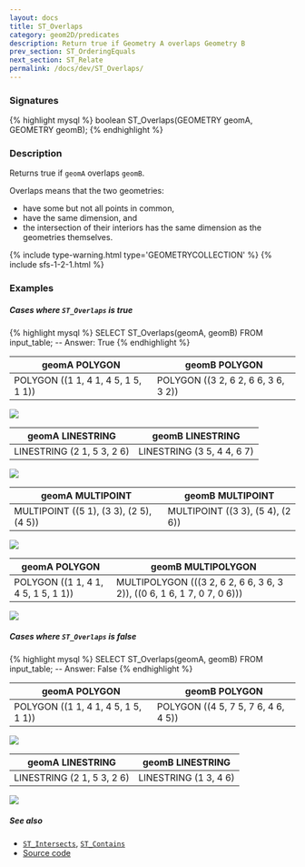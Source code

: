```yaml
---
layout: docs
title: ST_Overlaps
category: geom2D/predicates
description: Return true if Geometry A overlaps Geometry B
prev_section: ST_OrderingEquals
next_section: ST_Relate
permalink: /docs/dev/ST_Overlaps/
---
```


### Signatures

{% highlight mysql %}
boolean ST_Overlaps(GEOMETRY geomA, GEOMETRY geomB);
{% endhighlight %}

### Description

Returns true if `geomA` overlaps `geomB`.

Overlaps means that the two geometries:
  * have some but not all points in common,
  * have the same dimension, and
  * the intersection of their interiors has the same dimension as the
    geometries themselves.

{% include type-warning.html type='GEOMETRYCOLLECTION' %}
{% include sfs-1-2-1.html %}

### Examples

##### Cases where `ST_Overlaps` is true
 
{% highlight mysql %}
SELECT ST_Overlaps(geomA, geomB) FROM input_table;
-- Answer:    True
{% endhighlight %}

| geomA POLYGON                       | geomB POLYGON                       |
|-------------------------------------|-------------------------------------|
| POLYGON ((1 1, 4 1, 4 5, 1 5, 1 1)) | POLYGON ((3 2, 6 2, 6 6, 3 6, 3 2)) |

<img class="displayed" src="../ST_Overlaps_1.png"/>

| geomA LINESTRING           | geomB LINESTRING           |
|----------------------------|----------------------------|
| LINESTRING (2 1, 5 3, 2 6) | LINESTRING (3 5, 4 4, 6 7) |

<img class="displayed" src="../ST_Overlaps_2.png"/>

| geomA MULTIPOINT                        | geomB MULTIPOINT                 |
|-----------------------------------------|----------------------------------|
| MULTIPOINT ((5 1), (3 3), (2 5), (4 5)) | MULTIPOINT ((3 3), (5 4), (2 6)) |

<img class="displayed" src="../ST_Overlaps_3.png"/>

| geomA POLYGON                       | geomB MULTIPOLYGON                                                      |
|-------------------------------------|-------------------------------------------------------------------------|
| POLYGON ((1 1, 4 1, 4 5, 1 5, 1 1)) | MULTIPOLYGON (((3 2, 6 2, 6 6, 3 6, 3 2)), ((0 6, 1 6, 1 7, 0 7, 0 6))) |

<img class="displayed" src="../ST_Overlaps_4.png"/>

##### Cases where `ST_Overlaps` is false
 
{% highlight mysql %}
SELECT ST_Overlaps(geomA, geomB) FROM input_table;
-- Answer:    False
{% endhighlight %}

| geomA POLYGON                       | geomB POLYGON                       |
|-------------------------------------|-------------------------------------|
| POLYGON ((1 1, 4 1, 4 5, 1 5, 1 1)) | POLYGON ((4 5, 7 5, 7 6, 4 6, 4 5)) |

<img class="displayed" src="../ST_Overlaps_5.png"/>

| geomA LINESTRING           | geomB LINESTRING      |
|----------------------------|-----------------------|
| LINESTRING (2 1, 5 3, 2 6) | LINESTRING (1 3, 4 6) |

<img class="displayed" src="../ST_Overlaps_6.png"/>

##### See also

* [`ST_Intersects`](../ST_Intersects), [`ST_Contains`](../ST_Contains)
* <a href="https://github.com/irstv/H2GIS/blob/master/h2spatial/src/main/java/org/h2gis/h2spatial/internal/function/spatial/predicates/ST_Overlaps.java" target="_blank">Source code</a>
